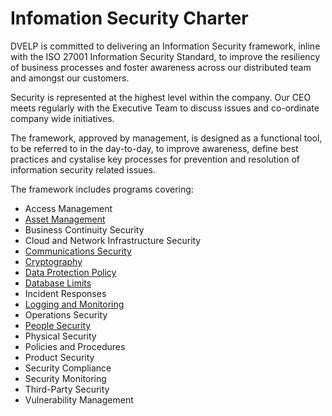 # Infomation Security Charter

DVELP is committed to delivering an Information Security framework, inline
with the ISO 27001 Information Security Standard, to improve the resiliency of
business processes and foster awareness across our distributed team and amongst
our customers.

Security is represented at the highest level within the company. Our CEO
meets regularly with the Executive Team to discuss issues and co-ordinate
company wide initiatives.

The framework, approved by management, is designed as a functional tool, to be
referred to in the day-to-day, to improve awareness, define best practices and
cystalise key processes for prevention and resolution of information security
related issues.

The framework includes programs covering:

* Access Management
* [Asset Management](asset-management.md)
* Business Continuity Security
* Cloud and Network Infrastructure Security
* [Communications Security](info-communication-policy.md)
* [Cryptography](use-of-cryptographic-controls-policy.md)
* [Data Protection Policy](data-protection-policy.md)
* [Database Limits](database-limits.md)
* Incident Responses
* [Logging and Monitoring](logging-monitoring-policy.md)
* Operations Security
* [People Security](people-security.md)
* Physical Security
* Policies and Procedures
* Product Security
* Security Compliance
* Security Monitoring
* Third-Party Security
* Vulnerability Management

